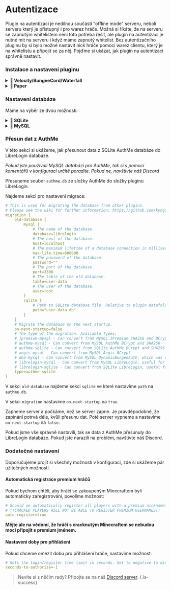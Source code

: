 # Autentizace

Plugin na autentizaci je nedílnou součástí "offline mode" serveru, neboli serveru který je přístupný i pro warez hráče.
Možná si říkáte, že na serveru se zapnutým whitelistem není toto potřeba řešit, ale plugin na autentizaci je nutné mít na serveru i když máme zapnutý whitelist. Bez autentizačního pluginu by si bylo možné nastavit nick hráče pomocí warez clientu, který je na whitelistu a připojit se za něj. 
Pojďme si ukázat, jak plugin na autentizaci správně nastavit.

### Instalace a nastavení pluginu

<details>

<summary><b>🚀 Velocity/BungeeCord/Waterfall</b></summary>

Stáhneme si plugin z [Modrinthu] a přesuneme ho do složky plugins. Následně restartujeme server. Ve složce plugins se vytvoří složka `librelogin`.

V ní otevřeme soubor `config.conf` a začneme s konfigurací:

Najdeme sekci:
```yaml
# The authentication servers/worlds, players should be sent to, when not authenticated. On Paper, players will be spawned on the world spawn. THIS SERVERS MUST BE REGISTERED IN THE PROXY CONFIG. IN CASE OF PAPER, THE WORLDS MUST EXIST.
limbo=[
    limbo0,
    limbo1
]
```

Do této sekce vložíme server, na kterém se hráči budou přihlašovat.

**Je nutné, abychom měli vyhrazený server pro přihlašování!**

**TIP:** *Doporučujeme použít odlehčenou verzi serveru jako např. [NanoLimbo]*

Pokud bychom měli server s jménem `auth`, tak tuto sekci upravíme takto:
```yaml
# The authentication servers/worlds, players should be sent to, when not authenticated. On Paper, players will be spawned on the world spawn. THIS SERVERS MUST BE REGISTERED IN THE PROXY CONFIG. IN CASE OF PAPER, THE WORLDS MUST EXIST.
limbo=[
    auth
]
```

Pokračujeme dál a najdeme sekci:
```yaml
# !!WHEN USING PAPER, PUT ALL WORLDS UNDER "root"!!
# On Paper, players will be spawned on the world spawn.
# 
# The servers/worlds player should be sent to when they are authenticated. THE SERVERS MUST BE REGISTERED IN THE PROXY CONFIG. IN CASE OF PAPER, THE WORLDS MUST EXIST.
# The configuration allows configuring forced hosts; the servers/worlds in "root" are used when players do not connect from a forced host. Use § instead of dots.
# See: https://github.com/kyngs/LibrePremium/wiki/Configuring-Servers
pass-through {
    root=[
        lobby1,
        lobby0
    ]
}
```
Do této sekce vložíme server, na který hráči budou přesměrováni po úspěšném přihlášení.

**Tento server nesmí být stejný jako server pro přihlašování!**

Pokud bychom chtěli aby hráči po přihlášení byli posláni na server `lobby`, tak tuto sekci upravíme takto:
```yaml
# !!WHEN USING PAPER, PUT ALL WORLDS UNDER "root"!!
# On Paper, players will be spawned on the world spawn.
# 
# The servers/worlds player should be sent to when they are authenticated. THE SERVERS MUST BE REGISTERED IN THE PROXY CONFIG. IN CASE OF PAPER, THE WORLDS MUST EXIST.
# The configuration allows configuring forced hosts; the servers/worlds in "root" are used when players do not connect from a forced host. Use § instead of dots.
# See: https://github.com/kyngs/LibrePremium/wiki/Configuring-Servers
pass-through {
    root=[
        lobby
    ]
}
```

Pokračujeme dále na [nastavení databáze](#nastavení-databáze).

</details>

<details>

<summary><b>📜 Paper</b></summary>

#### Vytvoření přihlašovacího světu

Stáhneme si plugin [MultiVerse Core] a přesuneme ho do složky plugins.

Zapneme server a vytvoříme si nový svět kde se budou hráči přihlašovat.
Příklad vytvoření světa s názvem `auth`:

```text
/mv create auth normal
```

Svět si upravíme podle gusta, hráči se spawnou na spawnu světa.

**TIP:** *Spawn světa můžeme nastavit pomocí příkazu `/setworldspawn`*

#### Instalace a konfigurace pluginu

Stáhneme si plugin z [Modrinthu] a přesuneme ho do složky plugins. Následně restartujeme server. Ve složce plugins se vytvoří složka `LibreLogin`.

V ní otevřeme soubor `config.conf` a začneme s konfigurací:

Najdeme sekci:
```yaml
# The authentication servers/worlds, players should be sent to, when not authenticated. On Paper, players will be spawned on the world spawn. THIS SERVERS MUST BE REGISTERED IN THE PROXY CONFIG. IN CASE OF PAPER, THE WORLDS MUST EXIST.
limbo=[
    limbo0,
    limbo1
]
```

Do této sekce vložíme svět, ve kterém se hráči budou přihlašovat.

**Je nutné, abychom měli vyhrazený svět pro přihlašování!**

Pokud bychom chtěli použít svět s názvem `auth` který jsme vytvořili v předchhozím kroku, tak tuto sekci upravíme takto:
```yaml
# The authentication servers/worlds, players should be sent to, when not authenticated. On Paper, players will be spawned on the world spawn. THIS SERVERS MUST BE REGISTERED IN THE PROXY CONFIG. IN CASE OF PAPER, THE WORLDS MUST EXIST.
limbo=[
    auth
]
```

Pokračujeme dál a najdeme sekci:
```yaml
# !!WHEN USING PAPER, PUT ALL WORLDS UNDER "root"!!
# On Paper, players will be spawned on the world spawn.
# 
# The servers/worlds player should be sent to when they are authenticated. THE SERVERS MUST BE REGISTERED IN THE PROXY CONFIG. IN CASE OF PAPER, THE WORLDS MUST EXIST.
# The configuration allows configuring forced hosts; the servers/worlds in "root" are used when players do not connect from a forced host. Use § instead of dots.
# See: https://github.com/kyngs/LibrePremium/wiki/Configuring-Servers
pass-through {
    root=[
        lobby1,
        lobby0
    ]
}
```
Do této sekce vložíme svět, ve kterém se hráči spawnou po úspěšném přihlášení.

**Tento svět nesmí být stejný jako svět pro přihlašování!**

Pokud bychom chtěli aby se hráči po přihlášení spawnuli ve světě `world`, tak tuto sekci upravíme takto:
```yaml
# !!WHEN USING PAPER, PUT ALL WORLDS UNDER "root"!!
# On Paper, players will be spawned on the world spawn.
# 
# The servers/worlds player should be sent to when they are authenticated. THE SERVERS MUST BE REGISTERED IN THE PROXY CONFIG. IN CASE OF PAPER, THE WORLDS MUST EXIST.
# The configuration allows configuring forced hosts; the servers/worlds in "root" are used when players do not connect from a forced host. Use § instead of dots.
# See: https://github.com/kyngs/LibrePremium/wiki/Configuring-Servers
pass-through {
    root=[
        world
    ]
}
```

Pokud bychom chtěli, aby se hráči po přihlášení objevili na stejném místě jako ze kterého se odpojili, tak najdeme možnost:
```yaml
# Should we remember the last server/world a player was on? This is not recommended for large networks.
remember-last-server=false
```

A nastavíme ji na `true`:
```yaml
# Should we remember the last server/world a player was on? This is not recommended for large networks.
remember-last-server=true
```

Pokračujeme dále na [nastavení databáze](#nastavení-databáze).

</details>

### Nastavení databáze
Máme na výběr ze dvou možností:

<details>

<summary><b>📁 SQLite</b></summary>

Pokud zvolíme tuto možnost, tak se data hráčů budou ukládat do souboru `user-data.db` ve složce pluginu.
Jelikož je toto defaultní možnost, nemusíme nic nastavovat.

Pokud jsme předtím používali AuthMe, tak je nutné přesunout data, pokračujme dále na [přesun dat](#přesun-dat-z-authme).

</details>

<details>

<summary><b>📁 MySQL</b></summary>

Pokud zvolíme tuto možnost, tak se data hráčů budou ukládat do externí MySQL databáze.

Najdeme sekci pro nastavení MySQL databáze a vyplníme ji:
```yaml
database {
  properties {
    mysql {
      # Název databáze.
      database = librelogin
      # IP databázového serveru.
      host = localhost
      # Maximální doba životnosti připojení k databázi v milisekundách. Pokud nevíte, co děláte, nedotýkejte se této hodnoty.
      max-life-time = 600000
      # Heslo k databázi.
      password = ""
      # Port databázového serveru.
      port = 3306
      # Uživatel databáze.
      user = root
    }
  }
}
```


</details>

### Přesun dat z AuthMe

V této sekci si ukážeme, jak přesunout data z SQLite AuthMe databáze do LibreLogin databáze.

*Pokud jste používali MySQL databázi pro AuthMe, tak si s pomocí komentářů v konfiguraci určitě poradíte. Pokud ne, navštivte náš Discord*

Přesuneme soubor `authme.db` ze složky AuthMe do složky pluginu LibreLogin.

Najdeme sekci pro nastavení migrace:
```yaml
# This is used for migrating the database from other plugins.
# Please see the wiki for further information: https://github.com/kyngs/LibreLogin/wiki/Database-Migration
migration {
    old-database {
        mysql {
            # The name of the database.
            database=librelogin
            # The host of the database.
            host=localhost
            # The maximum lifetime of a database connection in milliseconds. Don't touch this if you don't know what you're doing.
            max-life-time=600000
            # The password of the database.
            password=""
            # The port of the database.
            port=3306
            # The table of the old database.
            table=user-data
            # The user of the database.
            user=root
        }
        sqlite {
            # Path to SQLite database file. Relative to plugin datafolder.
            path="user-data.db"
        }
    }
    # Migrate the database on the next startup.
    on-next-startup=false
    # The type of the migration. Available Types:
    # jpremium-mysql - Can convert from MySQL JPremium SHA256 and BCrypt
    # authme-mysql - Can convert from MySQL AuthMe BCrypt and SHA256
    # authme-sqlite - Can convert from SQLite AuthMe BCrypt and SHA256
    # aegis-mysql - Can convert from MySQL Aegis BCrypt
    # dba-mysql - Can convert from MySQL DynamicBungeeAuth, which was configured to use SHA-512
    # librelogin-mysql - Can convert from MySQL LibreLogin, useful for migrating to a different database
    # librelogin-sqlite - Can convert from SQLite LibreLogin, useful for migrating to a different database
    type=authme-sqlite
}
```

V sekci `old-database` najdeme sekci `sqlite` ve které nastavíme `path` na `authme.db`.

V sekci `migration` nastavíme `on-next-startup` na `true`.

Zapneme server a počkáme, než se server zapne. Je pravděpodobné, že zapínání potrvá déle, kvůli přesunu dat. Poté server vypneme a nastavíme `on-next-startup` na `false`.

Pokud jsme vše správně nastavili, tak se data z AuthMe přesunuly do LibreLogin databáze. Pokud jste narazili na problém, navštivte náš Discord.

### Dodatečné nastavení

Doporučujeme projít si všechny možnosti v konfiguraci, zde si ukážeme pár užitečných možností.

#### Automatická registrace premium hráčů
Pokud bychom chtěli, aby hráči se zakoupeným Minecraftem byli automaticky zaregistrováni, povolíme možnost:
```yaml
# Should we automatically register all players with a premium nickname?
# !!CRACKED PLAYERS WILL NOT BE ABLE TO REGISTER PREMIUM USERNAMES!!
auto-register=true
```
**Mějte ale na vědomí, že hráči s cracknutým Minecraftem se nebudou moci připojit s premium jménem.**

#### Nastavení doby pro přihlášení
Pokud chceme omezit dobu pro přihlášení hráče, nastavíme možnost:
```yaml
# Sets the login/register time limit in seconds. Set to negative to disable.
seconds-to-authorize=-1
```

> Nevíte si s něčím rady? Připojte se na náš [Discord server](https://discord.mcnavody.eu/).
{.is-success}


[Modrinthu]: https://modrinth.com/plugin/libre-login/

[NanoLimbo]: https://www.spigotmc.org/resources/nanolimbo-1-7-1-19.86198/

[MultiVerse Core]: https://ci.onarandombox.com/job/Multiverse-Core/
